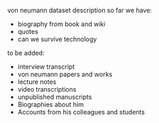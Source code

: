 von neumann dataset description
so far we have:
- biography from book and wiki
- quotes
- can we survive technology

to be added:
- interview transcript
- von neumann papers and works
- lecture notes
- video transcriptions
- unpublished manuscripts
- Biographies about him
- Accounts from his colleagues and students